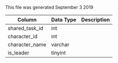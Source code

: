 This file was generated September 3 2019

| Column         | Data Type | Description |
| -------------- | --------- | ----------- |
| shared_task_id | int       |             |
| character_id   | int       |             |
| character_name | varchar   |             |
| is_leader      | tinyint   |             |